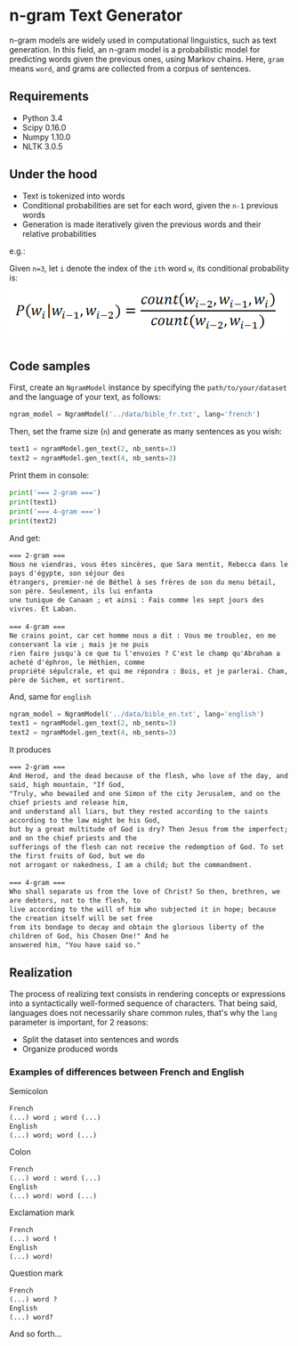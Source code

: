 # n-gram Text Generator
n-gram models are widely used in computational linguistics, such as text generation. In this field, an n-gram model
is a probabilistic model for predicting words given the previous ones, using Markov chains.
Here, `gram` means `word`, and grams are collected from a corpus of sentences.

## Requirements
- Python 3.4
- Scipy 0.16.0
- Numpy 1.10.0
- NLTK 3.0.5

## Under the hood

- Text is tokenized into words
- Conditional probabilities are set for each word, given the `n-1` previous words
- Generation is made iteratively given the previous words and their relative probabilities

e.g.:

Given `n=3`, let `i` denote the index of the `ith` word `w`, its conditional probability is:
![n-gram representation](https://github.com/aduroy/NGramGenerator/blob/master/data/ngram_prob.png)

## Code samples

First, create an `NgramModel` instance by specifying the `path/to/your/dataset` and the language of your text, as follows:
```python
ngram_model = NgramModel('../data/bible_fr.txt', lang='french')
```

Then, set the frame size (`n`) and generate as many sentences as you wish:
```python
text1 = ngramModel.gen_text(2, nb_sents=3)
text2 = ngramModel.gen_text(4, nb_sents=3)
```
Print them in console:
```python
print('=== 2-gram ===')
print(text1)
print('=== 4-gram ===')
print(text2)
```
And get:
```
=== 2-gram ===
Nous ne viendras, vous êtes sincères, que Sara mentit, Rebecca dans le pays d'égypte, son séjour des
étrangers, premier-né de Béthel à ses frères de son du menu bétail, son père. Seulement, ils lui enfanta
une tunique de Canaan ; et ainsi : Fais comme les sept jours des vivres. Et Laban.

=== 4-gram ===
Ne crains point, car cet homme nous a dit : Vous me troublez, en me conservant la vie ; mais je ne puis
rien faire jusqu'à ce que tu l'envoies ? C'est le champ qu'Abraham a acheté d'éphron, le Héthien, comme
propriété sépulcrale, et qui me répondra : Bois, et je parlerai. Cham, père de Sichem, et sortirent.
```
And, same for `english`
```python
ngram_model = NgramModel('../data/bible_en.txt', lang='english')
text1 = ngramModel.gen_text(2, nb_sents=3)
text2 = ngramModel.gen_text(4, nb_sents=3)
```
It produces
```
=== 2-gram ===
And Herod, and the dead because of the flesh, who love of the day, and said, high mountain, "If God,
"Truly, who bewailed and one Simon of the city Jerusalem, and on the chief priests and release him,
and understand all liars, but they rested according to the saints according to the law might be his God,
but by a great multitude of God is dry? Then Jesus from the imperfect; and on the chief priests and the
sufferings of the flesh can not receive the redemption of God. To set the first fruits of God, but we do
not arrogant or nakedness, I am a child; but the commandment.

=== 4-gram ===
Who shall separate us from the love of Christ? So then, brethren, we are debtors, not to the flesh, to
live according to the will of him who subjected it in hope; because the creation itself will be set free
from its bondage to decay and obtain the glorious liberty of the children of God, his Chosen One!" And he
answered him, "You have said so."
```
## Realization

The process of realizing text consists in rendering concepts or expressions into a syntactically well-formed sequence of characters. That being said, languages does not necessarily share common rules, that's why the `lang` parameter is important, for 2 reasons:

- Split the dataset into sentences and words
- Organize produced words

### Examples of differences between French and English

Semicolon
```
French
(...) word ; word (...)
English
(...) word; word (...)
```
Colon
```
French
(...) word : word (...)
English
(...) word: word (...)
```
Exclamation mark
```
French
(...) word !
English
(...) word!
```
Question mark
```
French
(...) word ?
English
(...) word?
```
And so forth...
